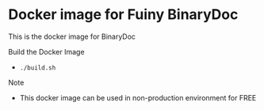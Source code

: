 # Docker image for Fuiny BinaryDoc

This is the docker image for BinaryDoc

Build the Docker Image
- `./build.sh`

Note
- This docker image can be used in non-production environment for FREE
